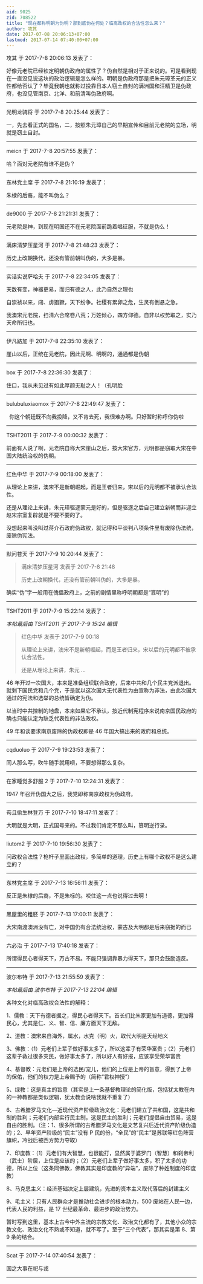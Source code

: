```yaml
---
aid: 9025
zid: 708522
title: "现在都称明朝为伪明？那到底伪在何处？临高政权的合法性怎么来？"
author: 攻其
date: 2017-07-08 20:06:13+07:00
lastmod: 2017-07-14 07:40:00+07:00
---
```


攻其 于 2017-7-8 20:06:13 发表了：

好像元老院已经钦定明朝伪政府的属性了？伪自然是相对于正来说的。可是看到现在一直没见说这块的政治逻辑是怎么样的。明朝是伪政府那是把朱元璋革元的正义性都给否认了？毕竟我朝也就称过投靠日本人窃土自封的满洲国和汪精卫是伪政府，也没见管南京、北洋、和前清叫伪政府啊。

---

光明龙骑将 于 2017-7-8 20:25:44 发表了：

一，先去看正式的国名，二，按照朱元璋自己的早期宣传和目前元老院的立场，明就是窃土自封。

---

meicn 于 2017-7-8 20:57:55 发表了：

哈？面对元老院有谁不是伪？

---

东林党主席 于 2017-7-8 21:10:19 发表了：

朱棣的后裔，能不叫伪么？

---

de9000 于 2017-7-8 21:21:31 发表了：

元老院是神，到现在明国还不在元老院面前跪着唱征服，不就是伪么！

---

满床清梦压星河 于 2017-7-8 21:48:23 发表了：

历史上改朝换代，还没有管前朝叫伪的，大多是暴。

---

实话实说萨哈夫 于 2017-7-8 22:34:05 发表了：

天数有变，神器更易，而归有德之人，此乃自然之理也

自崇祯以来，闯、虏猖獗，天下纷争。社稷有累卵之危，生灵有倒悬之急。

我澳宋元老院，扫清六合席卷八荒；万姓倾心，四方仰德。自非以权势取之，实乃天命所归也。

---

伊凡路加 于 2017-7-8 22:35:10 发表了：

崖山以后，正统在元老院，因此元啊、明啊的，通通都是伪朝

---

box 于 2017-7-8 22:36:30 发表了：

住口，我从未见过有如此厚颜无耻之人！（孔明脸

---

bulubuluxiaomox 于 2017-7-8 22:49:47 发表了：

&nbsp;&nbsp;你这个朝廷既不向我投降，又不肯去死，我很难办啊。只好暂时称呼你伪啦

---

TSHT2011 于 2017-7-9 00:00:32 发表了：

前面有人说了啊，元老院自称大宋崖山之后，按大宋官方，元明都是窃取大宋在中国大陆统治权的伪朝。

---

红色中华 于 2017-7-9 00:18:00 发表了：

从理论上来讲，澳宋不是新朝崛起，而是王者归来，宋以后的元明都不被承认合法性。

还是从理论上来讲，朱元璋驱逐蒙元是好的，但是驱逐之后自己建立新朝而非迎立赵宋宗室复辟就是不要不要的了。

没想起来叫没叫过蒋介石政府伪政权，就记得和平谈判八项条件里有废除伪法统，废除伪宪法。

---

默问苍天 于 2017-7-9 10:20:44 发表了：

> 满床清梦压星河 发表于 2017-7-8 21:48
>
> 历史上改朝换代，还没有管前朝叫伪的，大多是暴。

确实“伪”字一般用在傀儡政府上，之前的剧情里称呼明朝都是“篡明”的

---

TSHT2011 于 2017-7-9 15:22:14 发表了：

_本帖最后由 TSHT2011 于 2017-7-9 15:24 编辑_

> 红色中华 发表于 2017-7-9 00:18
>
> 从理论上来讲，澳宋不是新朝崛起，而是王者归来，宋以后的元明都不被承认合法性。
>
> 还是从理论上来讲，朱元 ...

46 年开过一次国大，本来是准备组织联合政府，后来中共和几个民主党派退出。就剩下国民党和几个党，于是就以这次国大无代表性为由宣称为非法，由此次国大通过的宪法和选举的总统皆确定为伪。

以当时中共控制的地盘，本来如果它不承认，按近代制宪程序来说南京国民政府的确也只能认定为缺乏代表性的非法政权。

49 年和谈要求南京废除的伪政权即是 46 年国大搞出来的政府和总统。

---

cqduoluo 于 2017-7-9 19:23:53 发表了：

同人那么写，吹牛随手就用呗，不要想得那么复杂。

---

在家睡觉多舒服 2 于 2017-7-10 12:24:31 发表了：

1947 年召开伪国大之后，我党即称南京政权为伪政府。

---

苟且偷生林登万 于 2017-7-10 18:47:11 发表了：

大明就是大明，正式国号来的。不过我们肯定不那么叫，篡明逆行录。

---

liutom2 于 2017-7-10 19:56:30 发表了：

问政权合法性？枪杆子里面出政权，多简单的道理，历史上有哪个政权不是这么建立的？

---

东林党主席 于 2017-7-13 16:56:11 发表了：

反正是朱棣的后裔，不是朱标的。咬住这一点也说得过去啊！

---

黑屋里的粗胚 于 2017-7-13 17:00:11 发表了：

大宋南渡澳洲没有亡，对中国仍有合法统治权，蒙古及大明都是后来窃据的而已

---

六必治 于 2017-7-13 17:40:18 发表了：

所谓得民心者得天下，万古不易。不能只强调靠暴力得天下，那只会鼓励造反。

---

波尔布特 于 2017-7-13 21:55:59 发表了：

_本帖最后由 波尔布特 于 2017-7-13 22:04 编辑_

各种文化对临高政权合法性的解释：

1、儒教：天下有德者据之，得民心者得天下。首长们比朱家更加有道德，更加得民心，尤其是仁、义、智、信、廉方面天下无敌。

2、道教：澳宋来自海外，属水，水克（明）火，取代大明是天经地义

3、佛教：（1）元老们上辈子做好事太多了，所以这辈子有荣华富贵；（2）元老们这辈子救过很多灾民，做好事太多了，所以好人有好报，应该享受荣华富贵

4、基督教：元老们是上帝的选民/宠儿，他们的上位是上帝的旨意，得到了上帝的保佑，他们的权力是上帝赐予的（简称“君权神授”）

5、绿教：这是真主的旨意（其实是上一条基督教理论的简化版，包括犹太教在内的一神教都是类似逻辑，犹太教会说啥我就不重复了）

6、古希腊罗马文化—近现代资产阶级政治文化：元老们建立了共和国，这是共和制的胜利；元老们内部实行民主制，这是民主的胜利；元老们提倡自由贸易，这是自由的胜利。（注：1、很多所谓的古希腊罗马文化是文艺复兴后近代资产阶级伪造的；2、早年资产阶级的“民主”没有 P 民的份，“全民”的“民主”是苏联等红色阵营旗帜，冷战后被西方势力夺取）

7、印度教：（1）元老们有大智慧，也很能打，显然属于婆罗门（智慧）和刹帝利（武士）阶层，上位是应该的；（2）元老们上辈子做好事太多，积了太多的功德，所以上位（这条同佛教，佛教其实是印度教的“异端”，废除了种姓制度的印度教）

8、马克思主义：经济基础决定上层建筑，先进的资本主义取代落后的封建主义

9、毛主义：只有人民群众才是推动社会进步的根本动力，500 废站在人民一边，代表人民的利益，是 17 世纪最革命、最进步的政治势力。

暂时写到这里，基本上古今中外主流的宗教文化、政治文化都有了，其他小众的宗教文化、政治文化不熟或不知道，就不写了。至于“三个代表”，那其实是第 8、第 9 条的结合。

---

Scat 于 2017-7-14 07:40:54 发表了：

国之大事在祀与戎

---
